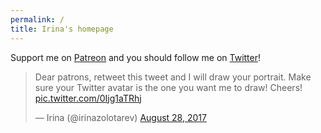 ```yaml
---
permalink: /
title: Irina's homepage
---
```


Support me on [Patreon](https://patreon.com/irinazolotareva) and you should follow me on [Twitter](https://twitter.com/irinazolotarev)!

<blockquote class="twitter-tweet" data-lang="en"><p lang="en" dir="ltr">Dear patrons, retweet this tweet and I will draw your portrait. Make sure your Twitter avatar is the one you want me to draw! Cheers! <a href="https://t.co/0Ijg1aTRhj">pic.twitter.com/0Ijg1aTRhj</a></p>&mdash; Irina (@irinazolotarev) <a href="https://twitter.com/irinazolotarev/status/902220133053149185">August 28, 2017</a></blockquote> <script async src="//platform.twitter.com/widgets.js" charset="utf-8"></script>
